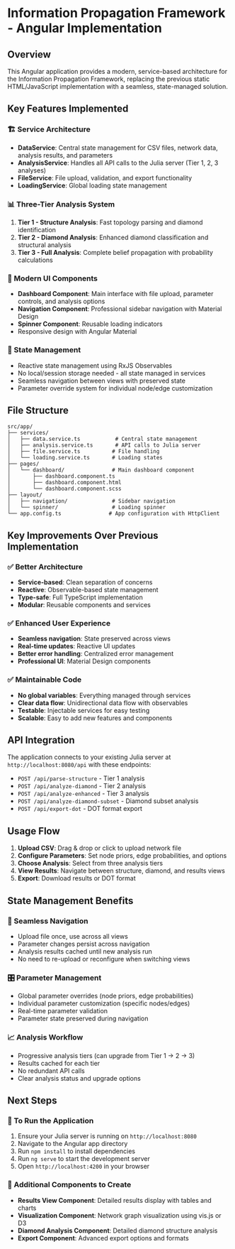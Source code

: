 # Information Propagation Framework - Angular Implementation

## Overview

This Angular application provides a modern, service-based architecture for the Information Propagation Framework, replacing the previous static HTML/JavaScript implementation with a seamless, state-managed solution.

## Key Features Implemented

### 🏗️ Service Architecture
- **DataService**: Central state management for CSV files, network data, analysis results, and parameters
- **AnalysisService**: Handles all API calls to the Julia server (Tier 1, 2, 3 analyses)
- **FileService**: File upload, validation, and export functionality
- **LoadingService**: Global loading state management

### 📊 Three-Tier Analysis System
1. **Tier 1 - Structure Analysis**: Fast topology parsing and diamond identification
2. **Tier 2 - Diamond Analysis**: Enhanced diamond classification and structural analysis  
3. **Tier 3 - Full Analysis**: Complete belief propagation with probability calculations

### 🎨 Modern UI Components
- **Dashboard Component**: Main interface with file upload, parameter controls, and analysis options
- **Navigation Component**: Professional sidebar navigation with Material Design
- **Spinner Component**: Reusable loading indicators
- Responsive design with Angular Material

### 🔧 State Management
- Reactive state management using RxJS Observables
- No local/session storage needed - all state managed in services
- Seamless navigation between views with preserved state
- Parameter override system for individual node/edge customization

## File Structure

```
src/app/
├── services/
│   ├── data.service.ts           # Central state management
│   ├── analysis.service.ts       # API calls to Julia server
│   ├── file.service.ts          # File handling
│   └── loading.service.ts       # Loading states
├── pages/
│   └── dashboard/               # Main dashboard component
│       ├── dashboard.component.ts
│       ├── dashboard.component.html
│       └── dashboard.component.scss
├── layout/
│   ├── navigation/              # Sidebar navigation
│   └── spinner/                 # Loading spinner
└── app.config.ts               # App configuration with HttpClient
```

## Key Improvements Over Previous Implementation

### ✅ Better Architecture
- **Service-based**: Clean separation of concerns
- **Reactive**: Observable-based state management
- **Type-safe**: Full TypeScript implementation
- **Modular**: Reusable components and services

### ✅ Enhanced User Experience
- **Seamless navigation**: State preserved across views
- **Real-time updates**: Reactive UI updates
- **Better error handling**: Centralized error management
- **Professional UI**: Material Design components

### ✅ Maintainable Code
- **No global variables**: Everything managed through services
- **Clear data flow**: Unidirectional data flow with observables
- **Testable**: Injectable services for easy testing
- **Scalable**: Easy to add new features and components

## API Integration

The application connects to your existing Julia server at `http://localhost:8080/api` with these endpoints:

- `POST /api/parse-structure` - Tier 1 analysis
- `POST /api/analyze-diamond` - Tier 2 analysis  
- `POST /api/analyze-enhanced` - Tier 3 analysis
- `POST /api/analyze-diamond-subset` - Diamond subset analysis
- `POST /api/export-dot` - DOT format export

## Usage Flow

1. **Upload CSV**: Drag & drop or click to upload network file
2. **Configure Parameters**: Set node priors, edge probabilities, and options
3. **Choose Analysis**: Select from three analysis tiers
4. **View Results**: Navigate between structure, diamond, and results views
5. **Export**: Download results or DOT format

## State Management Benefits

### 🔄 Seamless Navigation
- Upload file once, use across all views
- Parameter changes persist across navigation
- Analysis results cached until new analysis run
- No need to re-upload or reconfigure when switching views

### 🎛️ Parameter Management
- Global parameter overrides (node priors, edge probabilities)
- Individual parameter customization (specific nodes/edges)
- Real-time parameter validation
- Parameter state preserved during navigation

### 📈 Analysis Workflow
- Progressive analysis tiers (can upgrade from Tier 1 → 2 → 3)
- Results cached for each tier
- No redundant API calls
- Clear analysis status and upgrade options

## Next Steps

### 🚀 To Run the Application
1. Ensure your Julia server is running on `http://localhost:8080`
2. Navigate to the Angular app directory
3. Run `npm install` to install dependencies
4. Run `ng serve` to start the development server
5. Open `http://localhost:4200` in your browser

### 🔧 Additional Components to Create
- **Results View Component**: Detailed results display with tables and charts
- **Visualization Component**: Network graph visualization using vis.js or D3
- **Diamond Analysis Component**: Detailed diamond structure analysis
- **Export Component**: Advanced export options and formats

